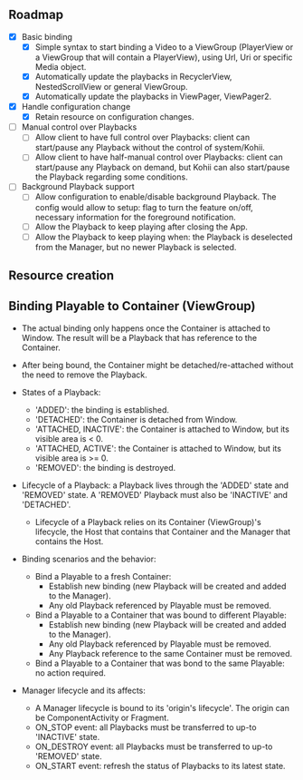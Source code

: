 ## Roadmap

- [x] Basic binding
  - [x] Simple syntax to start binding a Video to a ViewGroup (PlayerView or a ViewGroup that will contain a PlayerView), using Url, Uri or specific Media object.
  - [x] Automatically update the playbacks in RecyclerView, NestedScrollView or general ViewGroup.
  - [x] Automatically update the playbacks in ViewPager, ViewPager2.

- [x] Handle configuration change
  - [x] Retain resource on configuration changes.

- [ ] Manual control over Playbacks
  - [ ] Allow client to have full control over Playbacks: client can start/pause any Playback without the control of system/Kohii.
  - [ ] Allow client to have half-manual control over Playbacks: client can start/pause any Playback on demand, but Kohii can also start/pause the Playback regarding some conditions.

- [ ] Background Playback support
  - [ ] Allow configuration to enable/disable background Playback. The config would allow to setup: flag to turn the feature on/off, necessary information for the foreground notification.
  - [ ] Allow the Playback to keep playing after closing the App.
  - [ ] Allow the Playback to keep playing when: the Playback is deselected from the Manager, but no newer Playback is selected.

## Resource creation

## Binding Playable to Container (ViewGroup)

- The actual binding only happens once the Container is attached to Window. The result will be a Playback that has reference to the Container.

- After being bound, the Container might be detached/re-attached without the need to remove the Playback.

- States of a Playback:
  - 'ADDED': the binding is established.
  - 'DETACHED': the Container is detached from Window.
  - 'ATTACHED, INACTIVE': the Container is attached to Window, but its visible area is < 0.
  - 'ATTACHED, ACTIVE': the Container is attached to Window, but its visible area is >= 0.
  - 'REMOVED': the binding is destroyed.

- Lifecycle of a Playback: a Playback lives through the 'ADDED' state and 'REMOVED' state. A 'REMOVED' Playback must also be 'INACTIVE' and 'DETACHED'.
  - Lifecycle of a Playback relies on its Container (ViewGroup)'s lifecycle, the Host that contains that Container and the Manager that contains the Host. 

- Binding scenarios and the behavior:
  - Bind a Playable to a fresh Container:
    - Establish new binding (new Playback will be created and added to the Manager). 
    - Any old Playback referenced by Playable must be removed.
  - Bind a Playable to a Container that was bound to different Playable: 
    - Establish new binding (new Playback will be created and added to the Manager).
    - Any old Playback referenced by Playable must be removed.
    - Any Playback reference to the same Container must be removed.
  - Bind a Playable to a Container that was bond to the same Playable: no action required. 

- Manager lifecycle and its affects:
  - A Manager lifecycle is bound to its 'origin's lifecycle'. The origin can be ComponentActivity or Fragment.
  - ON_STOP event: all Playbacks must be transferred to up-to 'INACTIVE' state. 
  - ON_DESTROY event: all Playbacks must be transferred to up-to 'REMOVED' state.
  - ON_START event: refresh the status of Playbacks to its latest state. 